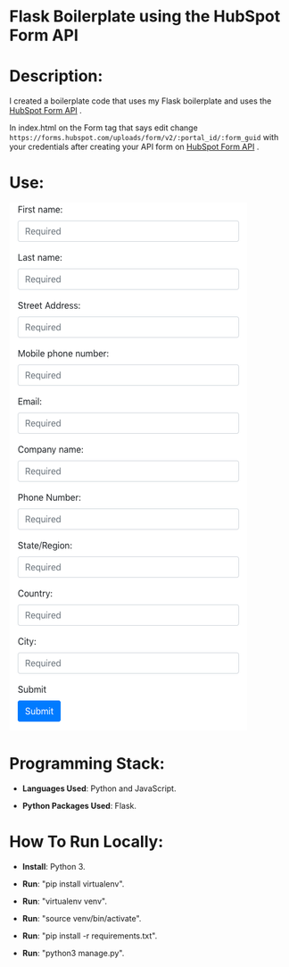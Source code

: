 # Flask Boilerplate using the HubSpot Form API

# Description: 

I created a boilerplate code that uses my Flask boilerplate and uses the [HubSpot Form API] . 

In index.html on the Form tag that says edit change `https://forms.hubspot.com/uploads/form/v2/:portal_id/:form_guid` with your credentials after creating your API form on [HubSpot Form API] .

# Use:

![Imade of website](https://raw.githubusercontent.com/al11588/HubSpotFormAPIBoilerplate/master/image.png?token=AFM1uH6B3p4BSI3heU7BQdwopjyk9F2Aks5b-lm5wA%3D%3D)

# Programming Stack: 
*	**Languages Used**: Python and JavaScript.

*	**Python Packages Used**: Flask.

# How To Run Locally:

*	**Install**: Python 3.

*	**Run**: "pip install virtualenv".

*	**Run**: "virtualenv venv".

*	**Run**: "source venv/bin/activate".

*	**Run**: "pip install -r requirements.txt".

*	**Run**: "python3 manage.py".

[HubSpot Form API]:https://developers.hubspot.com/docs/methods/forms/submit_form


